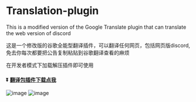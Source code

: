 # Translation-plugin
This is a modified version of the Google Translate plugin that can translate the web version of discord

这是一个修改版的谷歌全能型翻译插件，可以翻译任何网页，包括网页版discord,免去你每次都要把公告复制粘贴到谷歌翻译查看的麻烦

在开发者模式下加载解压插件即可使用

#### :arrow_double_down: [翻译包插件下载点我](https://github.com/GODPublic/DOWN/raw/main/Translation-plugin.zip)
![image](https://user-images.githubusercontent.com/106013982/173212057-6f65daaf-7041-4e6b-98ec-ace1405cf72a.png)
![image](https://user-images.githubusercontent.com/106013982/173235692-9ca2e530-c6c6-4492-abc3-543287af9101.png)
